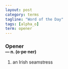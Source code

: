```yaml
---
layout: post
category: terms
tagline: "Word of the Day"
tags: [alpha_o]
term: opener
---
```


<h3>Opener<br/> <small>&mdash; n. (o<span>&middot;</span>pe<span>&middot;</span>ner)</small></h3>
<p><ol><li>an Irish seamstress</li>
</ol></p>
